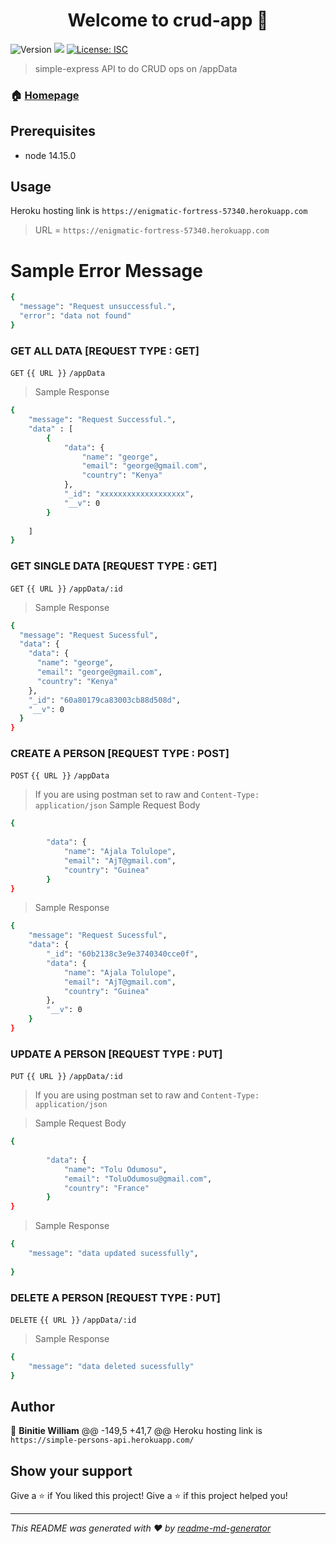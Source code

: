 <h1 align="center">Welcome to crud-app 👋</h1>
<p>
  <img alt="Version" src="https://img.shields.io/badge/version-1.0.0-blue.svg?cacheSeconds=2592000" />
  <img src="https://img.shields.io/badge/node-14.15.0-blue.svg" />
  <a href="#" target="_blank">
    <img alt="License: ISC" src="https://img.shields.io/badge/License-ISC-yellow.svg" />
  </a>
</p>

> simple-express API to do CRUD ops on /appData

### 🏠 [Homepage](https://enigmatic-fortress-57340.herokuapp.com/)

## Prerequisites

- node 14.15.0

## Usage

Heroku  hosting link is ```https://enigmatic-fortress-57340.herokuapp.com```

> URL = ```https://enigmatic-fortress-57340.herokuapp.com```
  
  # Sample Error Message
  ```sh
  {
    "message": "Request unsuccessful.",
    "error": "data not found"
}
```
<h3>GET ALL DATA [REQUEST TYPE : GET]</h3>

```GET``` ```{{ URL }}``` ```/appData```
> Sample Response
```sh
{
    "message": "Request Successful.",
    "data" : [
        {
            "data": {
                "name": "george",
                "email": "george@gmail.com",
                "country": "Kenya"
            },
            "_id": "xxxxxxxxxxxxxxxxxxx",
            "__v": 0
        }
        
    ]
}
```
<h3>GET SINGLE DATA [REQUEST TYPE : GET]</h3>

```GET``` ```{{ URL }}``` ```/appData/:id```
> Sample Response
```sh
{
  "message": "Request Sucessful",
  "data": {
    "data": {
      "name": "george",
      "email": "george@gmail.com",
      "country": "Kenya"
    },
    "_id": "60a80179ca83003cb88d508d",
    "__v": 0
  }
}
```
<h3>CREATE A PERSON [REQUEST TYPE : POST]</h3>

```POST``` ```{{ URL }}``` ```/appData```
> If you are using postman set to raw and ```Content-Type: application/json```
> Sample Request Body
```sh
{
       
        "data": {
            "name": "Ajala Tolulope",
            "email": "AjT@gmail.com",
            "country": "Guinea"
        }
}
```

> Sample Response
```sh
{
    "message": "Request Sucessful",
    "data": {
        "_id": "60b2138c3e9e3740340cce0f",
        "data": {
            "name": "Ajala Tolulope",
            "email": "AjT@gmail.com",
            "country": "Guinea"
        },
        "__v": 0
    }
}

```
<h3>UPDATE A PERSON [REQUEST TYPE : PUT]</h3>

```PUT``` ```{{ URL }}``` ```/appData/:id```

> If you are using postman set to raw and ```Content-Type: application/json```

> Sample Request Body
```sh
{
       
        "data": {
            "name": "Tolu Odumosu",
            "email": "ToluOdumosu@gmail.com",
            "country": "France"
        }
}
```


> Sample Response
```sh
{
    "message": "data updated sucessfully",
   
}
```
<h3>DELETE A PERSON [REQUEST TYPE : PUT]</h3>

```DELETE``` ```{{ URL }}``` ```/appData/:id```


> Sample Response
```sh
{
    "message": "data deleted sucessfully"
}

```



## Author

👤 **Binitie William**
@@ -149,5 +41,7 @@ Heroku  hosting link is ```https://simple-persons-api.herokuapp.com/```

## Show your support

Give a ⭐️ if You liked this project!
Give a ⭐️ if this project helped you!

***
_This README was generated with ❤️ by [readme-md-generator](https://github.com/kefranabg/readme-md-generator)_



